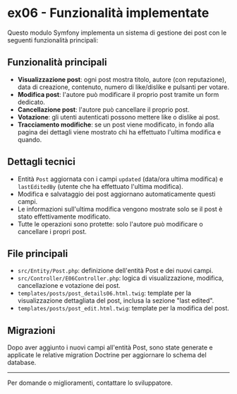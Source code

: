 # ex06 - Funzionalità implementate

Questo modulo Symfony implementa un sistema di gestione dei post con le seguenti funzionalità principali:

## Funzionalità principali

- **Visualizzazione post**: ogni post mostra titolo, autore (con reputazione), data di creazione, contenuto, numero di like/dislike e pulsanti per votare.
- **Modifica post**: l'autore può modificare il proprio post tramite un form dedicato.
- **Cancellazione post**: l'autore può cancellare il proprio post.
- **Votazione**: gli utenti autenticati possono mettere like o dislike ai post.
- **Tracciamento modifiche**: se un post viene modificato, in fondo alla pagina dei dettagli viene mostrato chi ha effettuato l'ultima modifica e quando.

## Dettagli tecnici

- Entità `Post` aggiornata con i campi `updated` (data/ora ultima modifica) e `lastEditedBy` (utente che ha effettuato l'ultima modifica).
- Modifica e salvataggio dei post aggiornano automaticamente questi campi.
- Le informazioni sull'ultima modifica vengono mostrate solo se il post è stato effettivamente modificato.
- Tutte le operazioni sono protette: solo l'autore può modificare o cancellare i propri post.

## File principali

- `src/Entity/Post.php`: definizione dell'entità Post e dei nuovi campi.
- `src/Controller/E06Controller.php`: logica di visualizzazione, modifica, cancellazione e votazione dei post.
- `templates/posts/post_details06.html.twig`: template per la visualizzazione dettagliata del post, inclusa la sezione "last edited".
- `templates/posts/post_edit.html.twig`: template per la modifica del post.

## Migrazioni

Dopo aver aggiunto i nuovi campi all'entità Post, sono state generate e applicate le relative migration Doctrine per aggiornare lo schema del database.

---

Per domande o miglioramenti, contattare lo sviluppatore.
